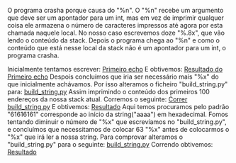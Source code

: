 O programa crasha porque causa do "%n". O "%n" recebe um argumento que deve ser um apontador para um int, mas em vez de imprimir qualquer coisa ele armazena o número de caracteres impressos até agora por esta chamada naquele local. No nosso caso escrevemos doze "%.8x", que vão lendo o conteúdo da stack. Depois o programa chega ao "%n" e como o conteúdo que está nesse local da stack não é um apontador para um int, o programa crasha. 
 
Inicialmente tentamos escrever: 
[Primeiro echo](https://git.fe.up.pt/fsi/fsi2324/logs/l06g07/-/blob/raw/images/format_string_08.png)
E obtivemos:
[Resultado do Primeiro echo](https://git.fe.up.pt/fsi/fsi2324/logs/l06g07/-/blob/raw/images/format_string_09.png)
Despois concluímos que iria ser necessário mais "%x" do que inicialmente achávamos. 
Por isso alteramos o ficheiro "build_string.py" para: 
[build_string.py](https://git.fe.up.pt/fsi/fsi2324/logs/l06g07/-/blob/raw/images/format_string_10.png)
Assim imprimindo o conteúdo dos primeiros 100 endereços da nossa stack atual. Corremos o seguinte: 
[Correr build_string.py](https://git.fe.up.pt/fsi/fsi2324/logs/l06g07/-/blob/raw/images/format_string_11.png)
E obtivemos: 
[Resultado](https://git.fe.up.pt/fsi/fsi2324/logs/l06g07/-/blob/raw/images/format_string_12.png)
Aqui temos procuramos pelo padrão "61616161" corresponde ao início da string("aaaa") em hexadecimal. Fomos tentando diminuir o número de "%x" que escrevíamos no "build_string.py", e concluímos que necessitamos de colocar 63 "%x" antes de colocarmos o "%x" que irá ler a nossa string. Para comprovar alteramos o "build_string.py" para o seguinte: 
[build_string.py](https://git.fe.up.pt/fsi/fsi2324/logs/l06g07/-/blob/raw/images/format_string_13.png)
Correndo obtivemos: 
[Resultado](https://git.fe.up.pt/fsi/fsi2324/logs/l06g07/-/blob/raw/images/format_string_14.png)
 
 
